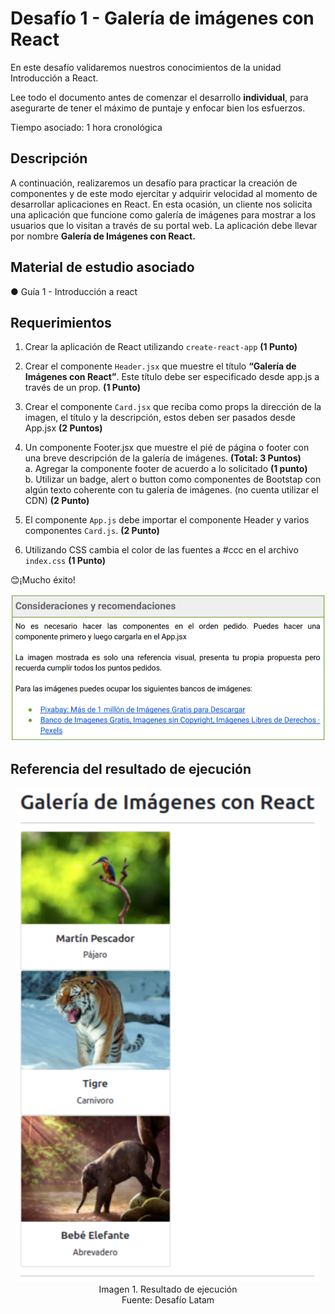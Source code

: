 # Desafío 1 - Galería de imágenes con React

En este desafío validaremos nuestros conocimientos de la unidad Introducción a React.

Lee todo el documento antes de comenzar el desarrollo __individual__, para asegurarte de tener el máximo de puntaje y enfocar bien los esfuerzos.

Tiempo asociado: 1 hora cronológica

## Descripción

A continuación, realizaremos un desafío para practicar la creación de componentes y de este modo ejercitar y adquirir velocidad al momento de desarrollar aplicaciones en React. En esta ocasión, un cliente nos solicita una aplicación que funcione como galería de imágenes para mostrar a los usuarios que lo visitan a través de su portal web. La aplicación debe llevar por nombre __Galería de Imágenes con React.__

## Material de estudio asociado

● Guía 1 - Introducción a react

## Requerimientos

1. Crear la aplicación de React utilizando ``create-react-app`` __(1 Punto)__

2. Crear el componente ``Header.jsx`` que muestre el título __“Galería de Imágenes con React”__. Este título debe ser especificado desde app.js a través de un prop. __(1 Punto)__

3. Crear el componente ``Card.jsx`` que reciba como props la dirección de la imagen, el título y la descripción, estos deben ser pasados desde App.jsx __(2 Puntos)__

4. Un componente Footer.jsx que muestre el pié de página o footer con una breve descripción de la galería de imágenes. __(Total: 3 Puntos)__ <br>
a. Agregar la componente footer de acuerdo a lo solicitado __(1 punto)__<br>
b. Utilizar un badge, alert o button como componentes de Bootstap con algún texto coherente con tu galería de imágenes. (no cuenta utilizar el CDN) __(2 Punto)__

5. El componente ``App.js`` debe importar el componente Header y varios componentes ``Card.js``. __(2 Punto)__

6. Utilizando CSS cambia el color de las fuentes a #ccc en el archivo ``index.css`` __(1 Punto)__

😊¡Mucho éxito!

<p align="center">
  <img src="https://github.com/Felipe-M-dev/React-challenge-01/blob/main/00.png?raw=true?raw=true" alt="Imagen 00">
</p>

## Referencia del resultado de ejecución

<p align="center">
  <img src="https://github.com/Felipe-M-dev/React-challenge-01/blob/main/01.png?raw=true?raw=true" alt="Imagen 01"><br>
Imagen 1. Resultado de ejecución<br>
Fuente: Desafío Latam
</p>
